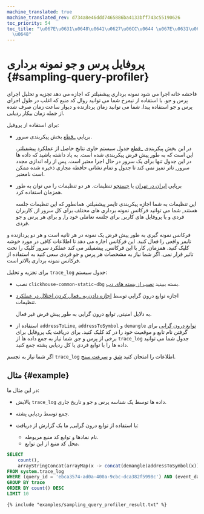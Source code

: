 ```yaml
---
machine_translated: true
machine_translated_rev: d734a8e46ddd7465886ba4133bff743c55190626
toc_priority: 54
toc_title: "\u067E\u0631\u0648\u0641\u0627\u06CC\u0644 \u067E\u0631\u0633 \u0648 \u062C\
  \u0648"
---
```


# پروفایل پرس و جو نمونه برداری {#sampling-query-profiler}

فاحشه خانه اجرا می شود نمونه برداری پیشفیلتر که اجازه می دهد تجزیه و تحلیل اجرای پرس و جو. با استفاده از نیمرخ شما می توانید روال کد منبع که اغلب در طول اجرای پرس و جو استفاده پیدا. شما می توانید زمان پردازنده و دیوار ساعت زمان صرف شده از جمله زمان بیکار ردیابی.

برای استفاده از پروفیل:

-   برپایی [\_قطع](../server-configuration-parameters/settings.md#server_configuration_parameters-trace_log) بخش پیکربندی سرور.

    در این بخش پیکربندی [\_قطع](../../operations/system-tables.md#system_tables-trace_log) جدول سیستم حاوی نتایج حاصل از عملکرد پیشفیلتر. این است که به طور پیش فرض پیکربندی شده است. به یاد داشته باشید که داده ها در این جدول تنها برای یک سرور در حال اجرا معتبر است. پس از راه اندازی مجدد سرور, تاتر تمیز نمی کند تا جدول و تمام نشانی حافظه مجازی ذخیره شده ممکن است نامعتبر.

-   برپایی [ایران در تهران](../settings/settings.md#query_profiler_cpu_time_period_ns) یا [جستجو](../settings/settings.md#query_profiler_real_time_period_ns) تنظیمات. هر دو تنظیمات را می توان به طور همزمان استفاده کرد.

    این تنظیمات به شما اجازه پیکربندی تایمر پیشفیلتر. همانطور که این تنظیمات جلسه هستند, شما می توانید فرکانس نمونه برداری های مختلف برای کل سرور از, کاربران فردی و یا پروفایل های کاربر, برای جلسه تعاملی خود را, و برای هر پرس و جو فردی.

فرکانس نمونه گیری به طور پیش فرض یک نمونه در هر ثانیه است و هر دو پردازنده و تایمر واقعی را فعال کنید. این فرکانس اجازه می دهد تا اطلاعات کافی در مورد خوشه کلیک کنید. همزمان, کار با این فرکانس, پیشفیلتر می کند عملکرد سرور کلیک را تحت تاثیر قرار نمی. اگر شما نیاز به مشخصات هر پرس و جو فردی سعی کنید به استفاده از فرکانس نمونه برداری بالاتر است.

برای تجزیه و تحلیل `trace_log` جدول سیستم:

-   نصب `clickhouse-common-static-dbg` بسته ببینید [نصب از بسته های دب](../../getting-started/install.md#install-from-deb-packages).

-   اجازه توابع درون گرایی توسط [اجازه دادن به \_فعال کردن اختلال در عملکرد](../settings/settings.md#settings-allow_introspection_functions) تنظیمات.

    به دلایل امنیتی, توابع درون گرایی به طور پیش فرض غیر فعال.

-   استفاده از `addressToLine`, `addressToSymbol` و `demangle` [توابع درون گرایی](../../sql-reference/functions/introspection.md) برای گرفتن نام تابع و موقعیت خود را در کد کلیک کنید. برای دریافت یک پروفایل برای برخی از پرس و جو, شما نیاز به جمع داده ها از `trace_log` جدول شما می توانید داده ها را با توابع فردی یا کل ردیابی پشته جمع کنید.

اگر شما نیاز به تجسم `trace_log` اطلاعات را امتحان کنید [شق](../../interfaces/third-party/gui/#clickhouse-flamegraph) و [سرعت سنج](https://github.com/laplab/clickhouse-speedscope).

## مثال {#example}

در این مثال ما:

-   پالایش `trace_log` داده ها توسط یک شناسه پرس و جو و تاریخ جاری.

-   جمع توسط ردیابی پشته.

-   با استفاده از توابع درون گرایی, ما یک گزارش از دریافت:

    -   نام نمادها و توابع کد منبع مربوطه.
    -   محل کد منبع از این توابع.

<!-- -->

``` sql
SELECT
    count(),
    arrayStringConcat(arrayMap(x -> concat(demangle(addressToSymbol(x)), '\n    ', addressToLine(x)), trace), '\n') AS sym
FROM system.trace_log
WHERE (query_id = 'ebca3574-ad0a-400a-9cbc-dca382f5998c') AND (event_date = today())
GROUP BY trace
ORDER BY count() DESC
LIMIT 10
```

``` text
{% include "examples/sampling_query_profiler_result.txt" %}
```
